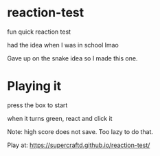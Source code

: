# reaction-test
fun quick reaction test

had the idea when I was in school lmao

Gave up on the snake idea so I made this one.

# Playing it

press the box to start

when it turns green, react and click it

Note: high score does not save. Too lazy to do that.


Play at: https://supercraftd.github.io/reaction-test/
